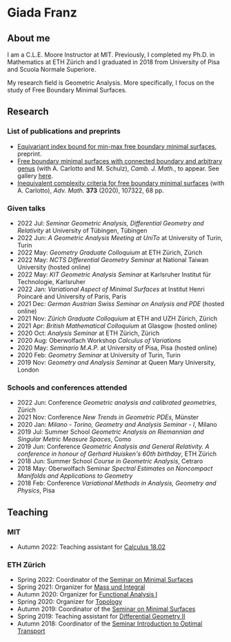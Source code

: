 # Giada Franz

## About me

I am a C.L.E. Moore Instructor at MIT. Previously, I completed my Ph.D. in Mathematics at ETH Zürich and I graduated in 2018 from University of Pisa and Scuola Normale Superiore.

My research field is Geometric Analysis. More specifically, I focus on the study of Free Boundary Minimal Surfaces.


## Research


### List of publications and preprints

- [Equivariant index bound for min-max free boundary minimal surfaces](https://arxiv.org/abs/2110.01020), preprint.
- [Free boundary minimal surfaces with connected boundary and arbitrary genus](https://arxiv.org/abs/2001.04920) (with A. Carlotto and M. Schulz), *Camb. J. Math.*, to appear. See gallery [here](https://mbschulz.github.io/fbms/connected_boundary.html).
- [Inequivalent complexity criteria for free boundary minimal surfaces](https://arxiv.org/abs/1908.04709) (with A. Carlotto), *Adv. Math.* **373** (2020), 107322, 68 pp.

### Given talks

- 2022 Jul: *Seminar Geometric Analysis, Differential Geometry and Relativity* at University of Tübingen, Tübingen
- 2022 Jun: *A Geometric Analysis Meeting at UniTo* at University of Turin, Turin
- 2022 May: *Geometry Graduate Colloquium* at ETH Zürich, Zürich
- 2022 May: *NCTS Differential Geometry Seminar* at National Taiwan University (hosted online)
- 2022 May: *KIT Geometric Analysis Seminar* at Karlsruher Institut für Technologie, Karlsruher
- 2022 Jan: *Variational Aspect of Minimal Surfaces* at Institut Henri Poincaré and University of Paris, Paris
- 2021 Dec: *German Austrian Swiss Seminar on Analysis and PDE* (hosted online)
- 2021 Nov: *Zürich Graduate Colloquium* at ETH and UZH Zürich, Zürich
- 2021 Apr: *British Mathematical Colloquium* at Glasgow (hosted online)
- 2020 Oct: *Analysis Seminar* at ETH Zürich, Zürich
- 2020 Aug: Oberwolfach Workshop *Calculus of Variations*
- 2020 May: *Seminario M.A.P.* at University of Pisa, Pisa (hosted online)
- 2020 Feb: *Geometry Seminar* at University of Turin, Turin
- 2019 Nov: *Geometry and Analysis Seminar* at Queen Mary University, London

### Schools and conferences attended

- 2022 Jun: Conference *Geometric analysis and calibrated geometries*, Zürich
- 2021 Nov: Conference *New Trends in Geometric PDEs*, Münster
- 2020 Jan: *Milano - Torino, Geometry and Analysis Seminar - I*, Milano
- 2019 Jul: Summer School *Geometric Analysis on Riemannian and Singular Metric Measure Spaces*, Como
- 2019 Jun: Conference *Geometric Analysis and General Relativity. A conference in honour of Gerhard Huisken's 60th birthday*, ETH Zürich
- 2018 Jun: Summer School *Course in Geometric Analysis*, Cetraro
- 2018 May: Oberwolfach Seminar *Spectral Estimates on Noncompact Manifolds and Applications to Geometry*
- 2018 Feb: Conference *Variational Methods in Analysis, Geometry and Physics*, Pisa

## Teaching

### MIT

- Autumn 2022: Teaching assistant for [Calculus 18.02](https://canvas.mit.edu/courses/15822)

### ETH Zürich

- Spring 2022: Coordinator of the [Seminar on Minimal Surfaces](https://metaphor.ethz.ch/x/2022/fs/401-3830-22L)
- Spring 2021: Organizer for [Mass und Integral](https://metaphor.ethz.ch/x/2021/fs/401-2284-00L/)
- Autumn 2020: Organizer for [Functional Analysis I](https://metaphor.ethz.ch/x/2020/hs/401-3461-00L/)
- Spring 2020: Organizer for [Topology](https://metaphor.ethz.ch/x/2020/fs/401-2554-00L/)
- Autumn 2019: Coordinator of the [Seminar on Minimal Surfaces](https://metaphor.ethz.ch/x/2019/hs/401-3830-69L/)
- Spring 2019: Teaching assistant for [Differential Geometry II](http://vvz.ethz.ch/Vorlesungsverzeichnis/lerneinheit.view?lerneinheitId=127597&semkez=2019S&ansicht=KATALOGDATEN&lang=en)
- Autumn 2018: Coordinator of the [Seminar Introduction to Optimal Transport](https://metaphor.ethz.ch/x/2018/hs/401-3350-68L/)
